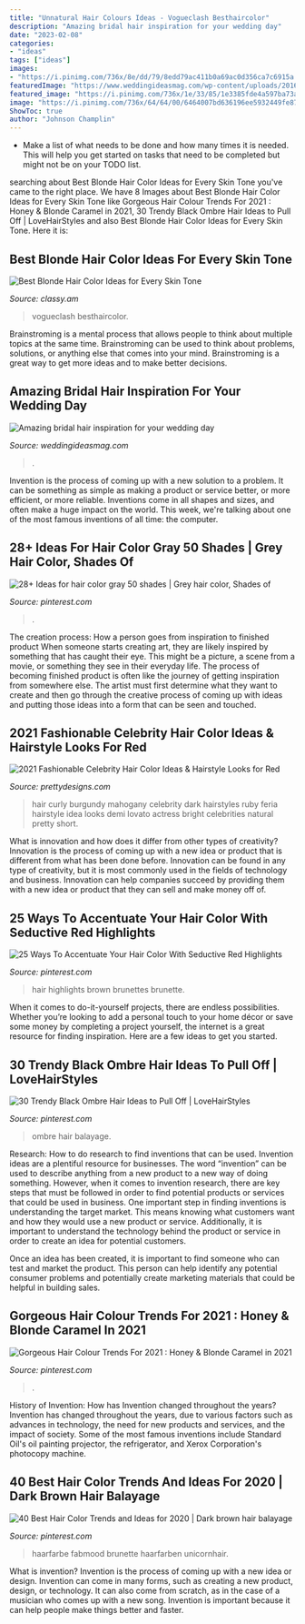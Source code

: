 ```yaml
---
title: "Unnatural Hair Colours Ideas - Vogueclash Besthaircolor"
description: "Amazing bridal hair inspiration for your wedding day"
date: "2023-02-08"
categories:
- "ideas"
tags: ["ideas"]
images:
- "https://i.pinimg.com/736x/8e/dd/79/8edd79ac411b0a69ac0d356ca7c6915a.jpg"
featuredImage: "https://www.weddingideasmag.com/wp-content/uploads/2016/02/160122-Bridal-0460.jpg"
featured_image: "https://i.pinimg.com/736x/1e/33/85/1e3385fde4a597ba73a69a5a398a578a.jpg"
image: "https://i.pinimg.com/736x/64/64/00/6464007bd636196ee5932449fe875a97.jpg"
ShowToc: true
author: "Johnson Champlin"
---
```



- Make a list of what needs to be done and how many times it is needed. This will help you get started on tasks that need to be completed but might not be on your TODO list.

	

		
searching about Best Blonde Hair Color Ideas for Every Skin Tone you've came to the right place. We have 8 Images about Best Blonde Hair Color Ideas for Every Skin Tone like Gorgeous Hair Colour Trends For 2021 : Honey &amp; Blonde Caramel in 2021, 30 Trendy Black Ombre Hair Ideas to Pull Off | LoveHairStyles and also Best Blonde Hair Color Ideas for Every Skin Tone. Here it is:
		
    
## Best Blonde Hair Color Ideas For Every Skin Tone

<img loading=lazy src="http://classy.am/wp-content/uploads/2019/09/hot-platinum-blonde.jpg" onerror="this.onerror=null;this.src='https://tse3.mm.bing.net/th?id=OIP.xOrm6x5fKLL1jfQeZro_KAHaKE&amp;pid=15.1';" alt="Best Blonde Hair Color Ideas for Every Skin Tone">

_Source: classy.am_

>vogueclash besthaircolor. 

	

Brainstroming is a mental process that allows people to think about multiple topics at the same time. Brainstroming can be used to think about problems, solutions, or anything else that comes into your mind. Brainstroming is a great way to get more ideas and to make better decisions.

    
## Amazing Bridal Hair Inspiration For Your Wedding Day

<img loading=lazy src="https://www.weddingideasmag.com/wp-content/uploads/2016/02/160122-Bridal-0460.jpg" onerror="this.onerror=null;this.src='https://tse4.mm.bing.net/th?id=OIP.LGSxyDelm_L47mIjAOOmlgHaLH&amp;pid=15.1';" alt="Amazing bridal hair inspiration for your wedding day">

_Source: weddingideasmag.com_

>. 

	

Invention is the process of coming up with a new solution to a problem. It can be something as simple as making a product or service better, or more efficient, or more reliable. Inventions come in all shapes and sizes, and often make a huge impact on the world. This week, we're talking about one of the most famous inventions of all time: the computer.

    
## 28+ Ideas For Hair Color Gray 50 Shades | Grey Hair Color, Shades Of

<img loading=lazy src="https://i.pinimg.com/736x/c7/d1/ca/c7d1ca87c1293a7b078f94eec01bf303.jpg" onerror="this.onerror=null;this.src='https://tse3.mm.bing.net/th?id=OIP.97ELzMbDt_vidXVbBhZIbAAAAA&amp;pid=15.1';" alt="28+ Ideas for hair color gray 50 shades | Grey hair color, Shades of">

_Source: pinterest.com_

>. 

	

The creation process: How a person goes from inspiration to finished product
When someone starts creating art, they are likely inspired by something that has caught their eye. This might be a picture, a scene from a movie, or something they see in their everyday life. The process of becoming finished product is often like the journey of getting inspiration from somewhere else. The artist must first determine what they want to create and then go through the creative process of coming up with ideas and putting those ideas into a form that can be seen and touched.

    
## 2021 Fashionable Celebrity Hair Color Ideas &amp; Hairstyle Looks For Red

<img loading=lazy src="http://www.prettydesigns.com/wp-content/uploads/2014/11/Feria-Red-Curly-Hair.jpg" onerror="this.onerror=null;this.src='https://tse2.mm.bing.net/th?id=OIP.bZHkgfd8yHlZEO3DKjcDqgHaKX&amp;pid=15.1';" alt="2021 Fashionable Celebrity Hair Color Ideas &amp; Hairstyle Looks for Red">

_Source: prettydesigns.com_

>hair curly burgundy mahogany celebrity dark hairstyles ruby feria hairstyle idea looks demi lovato actress bright celebrities natural pretty short. 

	

What is innovation and how does it differ from other types of creativity?
Innovation is the process of coming up with a new idea or product that is different from what has been done before. Innovation can be found in any type of creativity, but it is most commonly used in the fields of technology and business. Innovation can help companies succeed by providing them with a new idea or product that they can sell and make money off of.

    
## 25 Ways To Accentuate Your Hair Color With Seductive Red Highlights

<img loading=lazy src="https://i.pinimg.com/736x/1e/33/85/1e3385fde4a597ba73a69a5a398a578a.jpg" onerror="this.onerror=null;this.src='https://tse4.mm.bing.net/th?id=OIP.whlSFD6T8F7d1-i5ui7-lQHaLG&amp;pid=15.1';" alt="25 Ways To Accentuate Your Hair Color With Seductive Red Highlights">

_Source: pinterest.com_

>hair highlights brown brunettes brunette. 

	

When it comes to do-it-yourself projects, there are endless possibilities. Whether you’re looking to add a personal touch to your home décor or save some money by completing a project yourself, the internet is a great resource for finding inspiration. Here are a few ideas to get you started.

    
## 30 Trendy Black Ombre Hair Ideas To Pull Off | LoveHairStyles

<img loading=lazy src="https://i.pinimg.com/736x/29/e0/5b/29e05b06f6172a15a88dc7ead562c2b1.jpg" onerror="this.onerror=null;this.src='https://tse2.mm.bing.net/th?id=OIP.WWPIqawB3uwL4cgnaaI1rgHaLG&amp;pid=15.1';" alt="30 Trendy Black Ombre Hair Ideas to Pull Off | LoveHairStyles">

_Source: pinterest.com_

>ombre hair balayage. 

	

Research: How to do research to find inventions that can be used.
Invention ideas are a plentiful resource for businesses. The word “invention” can be used to describe anything from a new product to a new way of doing something. However, when it comes to invention research, there are key steps that must be followed in order to find potential products or services that could be used in business. 
One important step in finding inventions is understanding the target market. This means knowing what customers want and how they would use a new product or service. Additionally, it is important to understand the technology behind the product or service in order to create an idea for potential customers. 

Once an idea has been created, it is important to find someone who can test and market the product. This person can help identify any potential consumer problems and potentially create marketing materials that could be helpful in building sales.

    
## Gorgeous Hair Colour Trends For 2021 : Honey &amp; Blonde Caramel In 2021

<img loading=lazy src="https://i.pinimg.com/736x/8e/dd/79/8edd79ac411b0a69ac0d356ca7c6915a.jpg" onerror="this.onerror=null;this.src='https://tse3.mm.bing.net/th?id=OIP.4d9wBQSKUlke8vIac8ofsAHaMW&amp;pid=15.1';" alt="Gorgeous Hair Colour Trends For 2021 : Honey &amp; Blonde Caramel in 2021">

_Source: pinterest.com_

>. 

	

History of Invention: How has Invention changed throughout the years?
Invention has changed throughout the years, due to various factors such as advances in technology, the need for new products and services, and the impact of society. Some of the most famous inventions include Standard Oil's oil painting projector, the refrigerator, and Xerox Corporation's photocopy machine.

    
## 40 Best Hair Color Trends And Ideas For 2020 | Dark Brown Hair Balayage

<img loading=lazy src="https://i.pinimg.com/736x/64/64/00/6464007bd636196ee5932449fe875a97.jpg" onerror="this.onerror=null;this.src='https://tse2.mm.bing.net/th?id=OIP.hPdhvPNKZbu1zv6uHJEzXQHaMZ&amp;pid=15.1';" alt="40 Best Hair Color Trends and Ideas for 2020 | Dark brown hair balayage">

_Source: pinterest.com_

>haarfarbe fabmood brunette haarfarben unicornhair. 

	

What is invention?
Invention is the process of coming up with a new idea or design. Invention can come in many forms, such as creating a new product, design, or technology. It can also come from scratch, as in the case of a musician who comes up with a new song. Invention is important because it can help people make things better and faster.

